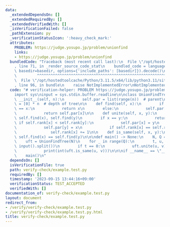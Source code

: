 ```yaml
---
data:
  _extendedDependsOn: []
  _extendedRequiredBy: []
  _extendedVerifiedWith: []
  _isVerificationFailed: false
  _pathExtension: py
  _verificationStatusIcon: ':heavy_check_mark:'
  attributes:
    PROBLEM: https://judge.yosupo.jp/problem/unionfind
    links:
    - https://judge.yosupo.jp/problem/unionfind
  bundledCode: "Traceback (most recent call last):\n  File \"/opt/hostedtoolcache/Python/3.11.5/x64/lib/python3.11/site-packages/onlinejudge_verify/documentation/build.py\"\
    , line 71, in _render_source_code_stat\n    bundled_code = language.bundle(stat.path,\
    \ basedir=basedir, options={'include_paths': [basedir]}).decode()\n          \
    \         ^^^^^^^^^^^^^^^^^^^^^^^^^^^^^^^^^^^^^^^^^^^^^^^^^^^^^^^^^^^^^^^^^^^^^^^^^^^^^^^^^\n\
    \  File \"/opt/hostedtoolcache/Python/3.11.5/x64/lib/python3.11/site-packages/onlinejudge_verify/languages/python.py\"\
    , line 96, in bundle\n    raise NotImplementedError\nNotImplementedError\n"
  code: "# verification-helper: PROBLEM https://judge.yosupo.jp/problem/unionfind\n\
    import sys\ninput = sys.stdin.buffer.readline\n\nclass UnionFindTree:\n    def\
    \ __init__(self, n):\n        self.par = list(range(n))  # parent\n        self.rank\
    \ = [0] * n  # depth of tree\n\n    def find(self, x):\n        if self.par[x]\
    \ == x:\n            return x\n        else:\n            self.par[x] = self.find(self.par[x])\n\
    \            return self.par[x]\n\n    def unite(self, x, y):\n        x, y =\
    \ self.find(x), self.find(y)\n        if x == y:\n            return\n       \
    \ if self.rank[x] < self.rank[y]:\n            self.par[x] = y\n        else:\n\
    \            self.par[y] = x\n            if self.rank[x] == self.rank[y]:\n \
    \               self.rank[x] += 1\n\n    def is_same(self, x, y):\n        return\
    \ self.find(x) == self.find(y)\n\n\ndef main() -> None:\n    N, Q = map(int, input().split())\n\
    \    uft = UnionFindTree(N)\n    for _ in range(Q):\n        t, u, v = map(int,\
    \ input().split())\n        if t == 0:\n            uft.unite(u, v)\n        else:\n\
    \            print(int(uft.is_same(u, v)))\n\n\nif __name__ == \"__main__\":\n\
    \    main()\n"
  dependsOn: []
  isVerificationFile: true
  path: verify-check/example.test.py
  requiredBy: []
  timestamp: '2023-09-15 13:44:16+09:00'
  verificationStatus: TEST_ACCEPTED
  verifiedWith: []
documentation_of: verify-check/example.test.py
layout: document
redirect_from:
- /verify/verify-check/example.test.py
- /verify/verify-check/example.test.py.html
title: verify-check/example.test.py
---
```

